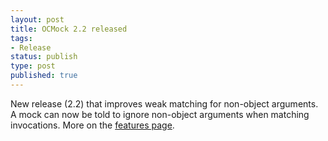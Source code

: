 ```yaml
---
layout: post
title: OCMock 2.2 released
tags:
- Release
status: publish
type: post
published: true
---
```

New release (2.2) that improves weak matching for non-object arguments. A mock can now be told to ignore non-object arguments when matching invocations. More on the [features page](/features).

